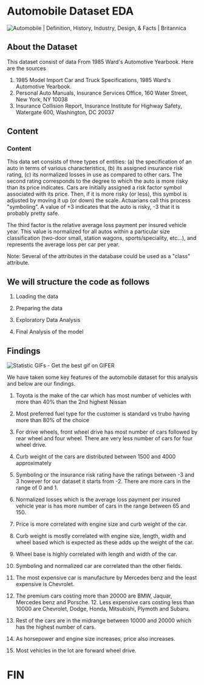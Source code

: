 ﻿ # Automobile Dataset EDA

![Automobile | Definition, History, Industry, Design, & Facts | Britannica](https://cdn.britannica.com/16/126216-050-D9865939/Automobiles-John-F-Fitzgerald-Expressway-Massachusetts-Boston.jpg)



## About the Dataset

This dataset consist of data From 1985 Ward's Automotive Yearbook. Here are the sources

1) 1985 Model Import Car and Truck Specifications, 1985 Ward's Automotive Yearbook.  
2) Personal Auto Manuals, Insurance Services Office, 160 Water Street, New York, NY 10038  
3) Insurance Collision Report, Insurance Institute for Highway Safety, Watergate 600, Washington, DC 20037

## Content

### Content

This data set consists of three types of entities: (a) the specification of an auto in terms of various characteristics, (b) its assigned insurance risk rating, (c) its normalized losses in use as compared to other cars. The second rating corresponds to the degree to which the auto is more risky than its price indicates. Cars are initially assigned a risk factor symbol associated with its price. Then, if it is more risky (or less), this symbol is adjusted by moving it up (or down) the scale. Actuarians call this process "symboling". A value of +3 indicates that the auto is risky, -3 that it is probably pretty safe.

The third factor is the relative average loss payment per insured vehicle year. This value is normalized for all autos within a particular size classification (two-door small, station wagons, sports/speciality, etc…), and represents the average loss per car per year.

Note: Several of the attributes in the database could be used as a "class" attribute.

## We will structure the code as follows

1.  Loading the data
    
2.  Preparing the data
    
3.  Exploratory Data Analysis
    
5.  Final Analysis of the model

## Findings
![Statistic GIFs - Get the best gif on GIFER](https://i.gifer.com/origin/71/711557abfeed55bc0ebc5185168147c6.gif)

We have taken some key features of the automobile dataset for this analysis and below are our findings.

1.  Toyota is the make of the car which has most number of vehicles with more than 40% than the 2nd highest Nissan
2.  Most preferred fuel type for the customer is standard vs trubo having more than 80% of the choice
3.  For drive wheels, front wheel drive has most number of cars followed by rear wheel and four wheel. There are very less number of cars for four wheel drive.
4.  Curb weight of the cars are distributed between 1500 and 4000 approximately
5.  Symboling or the insurance risk rating have the ratings between -3 and 3 however for our dataset it starts from -2. There are more cars in the range of 0 and 1.
6.  Normalized losses which is the average loss payment per insured vehicle year is has more number of cars in the range between 65 and 150.
 1.  Price is more correlated with engine size and curb weight of the car.
7.  Curb weight is mostly correlated with engine size, length, width and wheel based which is expected as these adds up the weight of the car.
8.  Wheel base is highly correlated with length and width of the car.
9.  Symboling and normalized car are correlated than the other fields.
10. The most expensive car is manufacture by Mercedes benz and the least expensive is Chevrolet.
  11. The premium cars costing more than 20000 are BMW, Jaquar, Mercedes benz and Porsche.
    12. Less expensive cars costing less than 10000 are Chevrolet, Dodge, Honda, Mitsubishi, Plymoth and Subaru.
   13. Rest of the cars are in the midrange between 10000 and 20000 which has the highest number of cars.
14. As horsepower and engine size increases, price also increases.

 15. Most vehicles in the lot are forward wheel drive.


# FIN










